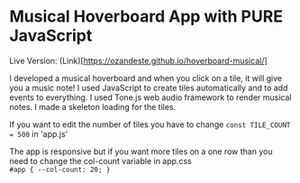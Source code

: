 # Musical Hoverboard App with PURE JavaScript

Live Version: (Link)[https://ozandeste.github.io/hoverboard-musical/]

I developed a musical hoverboard and when you click on a tile, it will give you a music note!
I used JavaScript to create tiles automatically and to add events to everything.
I used Tone.js web audio framework to render musical notes.
I made a skeleton loading for the tiles.

If you want to edit the number of tiles you have to change `const TILE_COUNT = 500` in 'app.js'

The app is responsive but if you want more tiles on a one row than you need to change the col-count variable in app.css <br>
`
  #app {
  --col-count: 20;
  }
`
